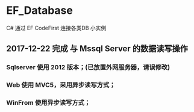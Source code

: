 # EF_Database
C# 通过 EF CodeFirst 连接各类DB 小实例

## 2017-12-22 完成 与 Mssql Server 的数据读写操作
### Sqlserver 使用 2012 版本；(已放置外网服务器，请误修改)
### Web 使用 MVC5，采用异步读写方式；
### WinFrom 使用异步读写方式；
